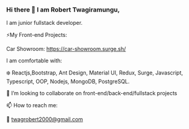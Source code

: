 ### Hi there 👋 I am Robert Twagiramungu,

<!--
**TwagRobert/TwagRobert** is a ✨ _special_ ✨ repository because its `README.md` (this file) appears on your GitHub profile.

Here are some ideas to get you started:

- 🔭 I’m currently working on ...
- 🌱 I’m currently learning ...
- 👯 I’m looking to collaborate on ...
- 🤔 I’m looking for help with ...
- 💬 Ask me about ...
- 📫 How to reach me: ...
- 😄 Pronouns: ...
- ⚡ Fun fact: ...
-->

I am junior fullstack developer.

⚡My Front-end Projects:

Car Showroom: https://car-showroom.surge.sh/

I am comfortable with:

❄️ Reactjs,Bootstrap, Ant Design, Material UI, Redux, Surge, Javascript, Typescript, OOP, Nodejs, MongoDB, PostgreSQL.

👯 I’m looking to collaborate on front-end/back-end/fullstack projects

📫 How to reach me:

📱 twagrobert2000@gmail.com
